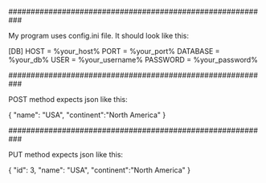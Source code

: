 
###########################################################

My program uses config.ini file. It should look like this:

[DB]
HOST = %your_host%
PORT = %your_port%
DATABASE = %your_db%
USER = %your_username%
PASSWORD = %your_password%

###########################################################

POST method expects json like this:

{
    "name": "USA",
    "continent":"North America"
}

###########################################################

PUT method expects json like this:

{
    "id": 3,
	"name": "USA",
    "continent":"North America"
}